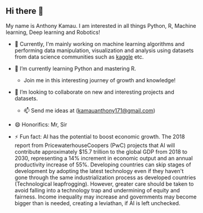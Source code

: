## Hi there 👋

My name is Anthony Kamau. I am interested in all things Python, R, Machine learning, Deep learning and Robotics!

- 🔭 Currently, I'm mainly working on machine learning algorithms and performing data manipulation, visualization and analysis using datasets from data science communities such as [kaggle](https://www.kaggle.com/datasets) etc. 
  
- 🌱 I’m currently learning Python and mastering R.
  -  Join me in this interesting journey of growth and knowledge!
  
- 👯 I’m looking to collaborate on new and interesting projects and datasets.
  -  📫 Send me ideas at (kamauanthony171@gmail.com)
    
- 😄 Honorifics: Mr, Sir
  
- ⚡ Fun fact: AI has the potential to boost economic growth. The 2018 report from PricewaterhouseCoopers (PwC) projects that AI will contribute approximately $15.7 trillion to the global GDP from 2018 to 2030, representing a 14% increment in economic output and an annual productivity increase of 55%. Developing countries can skip stages of development by adopting the latest technology even if they haven't gone through the same industrialization process as developed countries (Technological leapfrogging). However, greater care should be taken to avoid falling into a technology trap and undermining of equity and fairness. Income inequality may increase and governments may become bigger than is needed, creating a leviathan, if AI is left unchecked.


